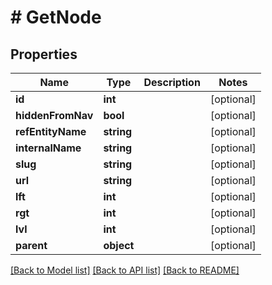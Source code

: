 # # GetNode

## Properties

Name | Type | Description | Notes
------------ | ------------- | ------------- | -------------
**id** | **int** |  | [optional]
**hiddenFromNav** | **bool** |  | [optional]
**refEntityName** | **string** |  | [optional]
**internalName** | **string** |  | [optional]
**slug** | **string** |  | [optional]
**url** | **string** |  | [optional]
**lft** | **int** |  | [optional]
**rgt** | **int** |  | [optional]
**lvl** | **int** |  | [optional]
**parent** | **object** |  | [optional]

[[Back to Model list]](../../README.md#models) [[Back to API list]](../../README.md#endpoints) [[Back to README]](../../README.md)
